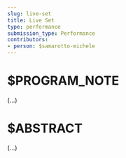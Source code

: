 ```yaml
---
slug: live-set
title: Live Set
type: performance
submission_type: Performance
contributors:
- person: $samarotto-michele
---
```


# $PROGRAM_NOTE

(...)

# $ABSTRACT

(...)